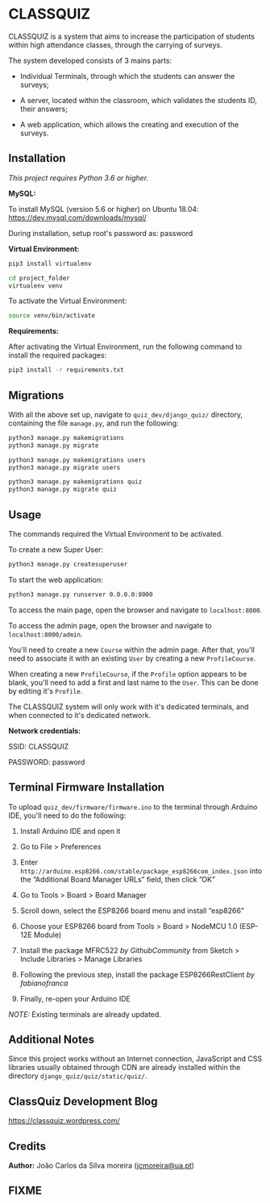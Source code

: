 # CLASSQUIZ

CLASSQUIZ is a system that aims to increase the participation of students within high attendance classes, through the carrying of surveys.

The system developed consists of 3 mains parts:

- Individual Terminals, through which the students can answer the surveys;

- A server, located within the classroom, which validates the students ID, their answers;

- A web application, which allows the creating and execution of the surveys.


## Installation

*This project requires Python 3.6 or higher.*

**MySQL:**

To install MySQL (version 5.6 or higher) on Ubuntu 18.04: https://dev.mysql.com/downloads/mysql/

During installation, setup root's password as: password

**Virtual Environment:**

```bash
pip3 install virtualenv
```
```bash
cd project_folder
virtualenv venv
```

To activate the Virtual Environment:
```bash
source venv/bin/activate
```

**Requirements:**

After activating the Virtual Environment, run the following command to install the required packages:
```bash
pip3 install -r requirements.txt
```

## Migrations

With all the above set up, navigate to `quiz_dev/django_quiz/` directory, containing the file `manage.py`, and run the following:
```bash
python3 manage.py makemigrations
python3 manage.py migrate
```
```bash
python3 manage.py makemigrations users
python3 manage.py migrate users
```
```bash
python3 manage.py makemigrations quiz
python3 manage.py migrate quiz
```

## Usage

The commands required the Virtual Environment to be activated.

To create a new Super User:
```bash
python3 manage.py createsuperuser
```

To start the web application:
```bash
python3 manage.py runserver 0.0.0.0:8000
```

To access the main page, open the browser and navigate to `localhost:8000`.

To access the admin page, open the browser and navigate to `localhost:8000/admin`.

You'll need to create a new `Course` within the admin page. After that, you'll need to associate it with an existing `User` by creating a new `ProfileCourse`. 

When creating a new `ProfileCourse`, if the `Profile` option appears to be blank, you'll need to add a first and last name to the `User`. This can be done by editing it's `Profile`.

The CLASSQUIZ system will only work with it's dedicated terminals, and when connected to it's dedicated network.

**Network credentials:**

SSID: CLASSQUIZ

PASSWORD: password


## Terminal Firmware Installation

To upload `quiz_dev/firmware/firmware.ino` to the terminal through Arduino IDE, you'll need to do the following:

1. Install Arduino IDE and open it

2. Go to File > Preferences

3. Enter `http://arduino.esp8266.com/stable/package_esp8266com_index.json` into the “Additional Board Manager URLs” field, then click ”OK”

4. Go to Tools > Board > Board Manager

5. Scroll down, select the ESP8266 board menu and install “esp8266”

6. Choose your ESP8266 board from Tools > Board > NodeMCU 1.0 (ESP-12E Module)

7. Install the package MFRC522 *by GithubCommunity* from Sketch > Include Libraries > Manage Libraries

8. Following the previous step, install the package ESP8266RestClient *by fabianofranca*

7. Finally, re-open your Arduino IDE

*NOTE:* Existing terminals are already updated.


## Additional Notes

Since this project works without an Internet connection, JavaScript and CSS libraries usually obtained through CDN are already installed within the directory `django_quiz/quiz/static/quiz/`.


## ClassQuiz Development Blog

https://classquiz.wordpress.com/


## Credits

**Author:** João Carlos da Silva moreira (jcmoreira@ua.pt)


## FIXME

